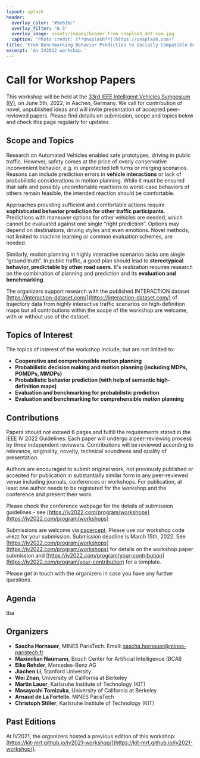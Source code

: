 ```yaml
---
layout: splash
header:
  overlay_color: "#5e616c"
  overlay_filter: "0.5"
  overlay_image: assets/images/header_from_unsplash_dot_com.jpg
  caption: "Photo credit: [**Unsplash**](https://unsplash.com)"
title: 'From Benchmarking Behavior Prediction to Socially Compatible Behavior Generation in Autonomous Driving'
excerpt: 'An IV2022 workshop.'
---
```


# Call for Workshop Papers

This workshop will be held at the [33rd IEEE Intelligent Vehicles Symposium (IV)](https://iv2022.com), on June 5th, 2022, in Aachen, Germany. We call for contribution of novel, unpublished ideas and will invite presentation of accepted peer-reviewed papers. Please find details on submission, scope and topics below and check this page regularly for updates.

## Scope and Topics

Research on Automated Vehicles enabled safe prototypes, driving in public traffic. However, safety comes at the price of overly conservative inconvenient behavior, e.g. in unprotected left turns or merging scenarios. Reasons can include prediction errors in **vehicle interactions** or lack of probabilistic considerations in motion planning. While it must be ensured that safe and possibly uncomfortable reactions to worst-case behaviors of others remain feasible, the intended reaction should be comfortable. 


Approaches providing sufficient and comfortable actions require **sophisticated behavior prediction for other traffic participants**. Predictions with maneuver options for other vehicles are needed, which cannot be evaluated against one single “right prediction”. Options may depend on destinations, driving styles and even emotions. Novel methods, not limited to machine learning or common evaluation schemes, are needed. 


Similarly, motion planning in highly interactive scenarios lacks one single “ground truth”. In public traffic, a good plan should lead to **stereotypical behavior, predictable by other road users**. It's realization requires research on the combination of planning and prediction and its **evaluation and benchmarking**. 


The organizers support research with the published INTERACTION dataset [https://interaction-dataset.com/](https://interaction-dataset.com/) of trajectory data from highly interactive traffic scenarios on high-definition maps but all contributions within the scope of the workshop are welcome, with or without use of the dataset.

## Topics of Interest
The topics of interest of the workshop include, but are not limited to:

- **Cooperative and comprehensible motion planning**
- **Probabilistic decision making and motion planning (including MDPs, POMDPs, MMDPs)**
- **Probabilistic behavior prediction (with help of semantic high-definition maps)**
- **Evaluation and benchmarking for probabilistic prediction**
- **Evaluation and benchmarking for comprehensible motion planning**

## Contributions


Papers should not exceed 6 pages and fulfill the requirements stated in the IEEE IV 2022 Guidelines. Each paper will undergo a peer-reviewing process by three independent reviewers. Contributions will be reviewed according to relevance, originality, novelty, technical soundness and quality of presentation.

Authors are encouraged to submit original work, not previously published or accepted for publication in substantially similar form in any peer-reviewed venue including journals, conferences or workshops. For publication, at least one author needs to be registered for the workshop and the conference and present their work.

Please check the conference webpage for the details of submission guidelines - see [https://iv2022.com/program/workshops](https://iv2022.com/program/workshops)


Submissions are welcome via [papercept](https://its.papercept.net/). Please use our workshop code `wh622` for your submission. Submission deadline is March 15th, 2022.
See [https://iv2022.com/program/workshops](https://iv2022.com/program/workshops) for details on the workshop paper submission and [https://iv2022.com/program/your-contribution](https://iv2022.com/program/your-contribution) for a template.


Please get in touch with the organizers in case you have any further questions.

## Agenda

tba

## Organizers

- **Sascha Hornauer**, MINES ParisTech. Email: [sascha.hornauer@mines-paristech.fr](sascha.hornauer@mines-paristech.fr)
- **Maximilian Naumann**, Bosch Center for Artificial Intelligence (BCAI)
- **Eike Rehder**, Mercedes-Benz AG
- **Jiachen Li**, Stanford University
- **Wei Zhan**, University of California at Berkeley
- **Martin Lauer**, Karlsruhe Institute of Technology (KIT)
- **Masayoshi Tomizuka**, University of California at Berkeley
- **Arnaud de La Fortelle**, MINES ParisTech
- **Christoph Stiller**, Karlsruhe Institute of Technology (KIT)

## Past Editions

At IV2021, the organizers hosted a previous edition of this workshop: [https://kit-mrt.github.io/iv2021-workshop/](https://kit-mrt.github.io/iv2021-workshop/).
